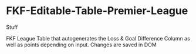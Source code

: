 # FKF-Editable-Table-Premier-League
 Stuff

FKF League Table that autogenerates the Loss & Goal Difference Column as well as points depending on input. 
Changes are saved in DOM